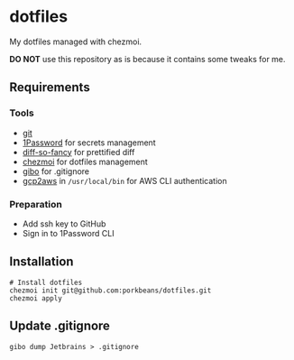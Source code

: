 # dotfiles
My dotfiles managed with chezmoi.

**DO NOT** use this repository as is because it contains some tweaks for me.

## Requirements

### Tools
- [git](https://git-scm.com/downloads)
- [1Password](https://developer.1password.com/docs/cli) for secrets management
- [diff-so-fancy](https://github.com/so-fancy/diff-so-fancy) for prettified diff
- [chezmoi](https://github.com/twpayne/chezmoi) for dotfiles management
- [gibo](https://github.com/simonwhitaker/gibo) for .gitignore
- [gcp2aws](https://github.com/porkbeans/gcp2aws) in `/usr/local/bin` for AWS CLI authentication

### Preparation

- Add ssh key to GitHub
- Sign in to 1Password CLI

## Installation
```shell script
# Install dotfiles
chezmoi init git@github.com:porkbeans/dotfiles.git
chezmoi apply
```

## Update .gitignore
```shell script
gibo dump Jetbrains > .gitignore
```
